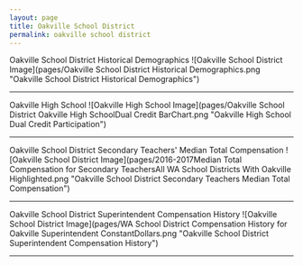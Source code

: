 ```yaml
---
layout: page
title: Oakville School District
permalink: oakville school district
---
```



Oakville School District Historical Demographics
![Oakville School District Image](pages/Oakville School District Historical Demographics.png "Oakville School District Historical Demographics")

___

Oakville High School
![Oakville High School Image](pages/Oakville School District Oakville High SchoolDual Credit BarChart.png "Oakville High School Dual Credit Participation")

___

Oakville School District Secondary Teachers' Median Total Compensation
![Oakville School District Image](pages/2016-2017Median Total Compensation for Secondary TeachersAll WA School Districts With Oakville Highlighted.png "Oakville School District Secondary Teachers Median Total Compensation")

___

Oakville School District Superintendent Compensation History
![Oakville School District Image](pages/WA School District Compensation History for Oakville Superintendent ConstantDollars.png "Oakville School District Superintendent Compensation History")

___

